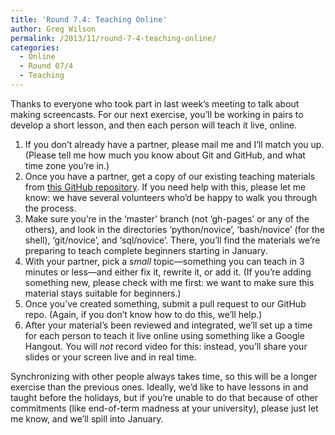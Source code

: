```yaml
---
title: 'Round 7.4: Teaching Online'
author: Greg Wilson
permalink: /2013/11/round-7-4-teaching-online/
categories:
  - Online
  - Round 07/4
  - Teaching
---
```

Thanks to everyone who took part in last week&#8217;s meeting to talk about making screencasts. For our next exercise, you&#8217;ll be working in pairs to develop a short lesson, and then each person will teach it live, online.

1.  If you don&#8217;t already have a partner, please mail me and I&#8217;ll match you up. (Please tell me how much you know about Git and GitHub, and what time zone you&#8217;re in.)
2.  Once you have a partner, get a copy of our existing teaching materials from [this GitHub repository][1]. If you need help with this, please let me know: we have several volunteers who&#8217;d be happy to walk you through the process.
3.  Make sure you&#8217;re in the &#8216;master&#8217; branch (not &#8216;gh-pages&#8217; or any of the others), and look in the directories &#8216;python/novice&#8217;, &#8216;bash/novice&#8217; (for the shell), &#8216;git/novice&#8217;, and &#8216;sql/novice&#8217;. There, you&#8217;ll find the materials we&#8217;re preparing to teach complete beginners starting in January.
4.  With your partner, pick a *small* topic—something you can teach in 3 minutes or less—and either fix it, rewrite it, or add it. (If you&#8217;re adding something new, please check with me first: we want to make sure this material stays suitable for beginners.)
5.  Once you&#8217;ve created something, submit a pull request to our GitHub repo. (Again, if you don&#8217;t know how to do this, we&#8217;ll help.)
6.  After your material&#8217;s been reviewed and integrated, we&#8217;ll set up a time for each person to teach it live online using something like a Google Hangout. You will *not* record video for this: instead, you&#8217;ll share your slides or your screen live and in real time.

Synchronizing with other people always takes time, so this will be a longer exercise than the previous ones. Ideally, we&#8217;d like to have lessons in and taught before the holidays, but if you&#8217;re unable to do that because of other commitments (like end-of-term madness at your university), please just let me know, and we&#8217;ll spill into January.

&nbsp;

 [1]: https://github.com/swcarpentry/bc/
